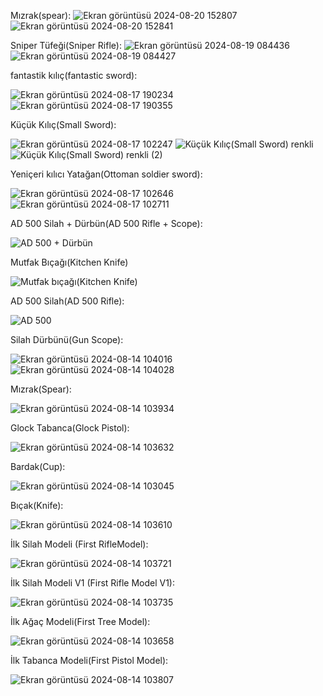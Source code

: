 Mızrak(spear):
![Ekran görüntüsü 2024-08-20 152807](https://github.com/user-attachments/assets/d3bf044c-f07e-4096-a2f7-07b62dfbf898)
![Ekran görüntüsü 2024-08-20 152841](https://github.com/user-attachments/assets/5afe6d10-fad8-4753-82cb-465a8476e390)


Sniper Tüfeği(Sniper Rifle):
![Ekran görüntüsü 2024-08-19 084436](https://github.com/user-attachments/assets/ab90e304-7934-407a-99fa-e593a42e5145)
![Ekran görüntüsü 2024-08-19 084427](https://github.com/user-attachments/assets/3579d82a-f555-4b36-9f8e-efcb9137fac7)


fantastik kılıç(fantastic sword):

![Ekran görüntüsü 2024-08-17 190234](https://github.com/user-attachments/assets/07f07c0b-9652-4d66-b441-7d31fa3c742c)
![Ekran görüntüsü 2024-08-17 190355](https://github.com/user-attachments/assets/2a16baf3-e60f-4cb5-9743-0c39841d3ad0)

Küçük Kılıç(Small Sword):

![Ekran görüntüsü 2024-08-17 102247](https://github.com/user-attachments/assets/f632bd16-1628-48e1-a480-e9ead0515da9)
![Küçük Kılıç(Small Sword) renkli](https://github.com/user-attachments/assets/32b78734-cd74-434d-be91-26f8767086a6)
![Küçük Kılıç(Small Sword) renkli (2)](https://github.com/user-attachments/assets/5c9bdd50-d0ed-465e-841d-c3bfd7303d52)

Yeniçeri kılıcı Yatağan(Ottoman soldier sword):

![Ekran görüntüsü 2024-08-17 102646](https://github.com/user-attachments/assets/b02699b6-ed03-427e-87b0-b12538ddad44)
![Ekran görüntüsü 2024-08-17 102711](https://github.com/user-attachments/assets/d5d17b2c-b602-4196-8798-9344009cbc25)


AD 500 Silah + Dürbün(AD 500 Rifle + Scope):

![AD 500 + Dürbün](https://github.com/user-attachments/assets/8ba2dd1c-57de-424c-af57-42bce69a5e0f)


Mutfak Bıçağı(Kitchen Knife)

![Mutfak bıçağı(Kitchen Knife)](https://github.com/user-attachments/assets/c219b7e1-37c5-42de-96d9-56c0b0c2c278)

AD 500 Silah(AD 500 Rifle):

![AD 500](https://github.com/user-attachments/assets/24b73ef4-75a5-4efa-9bec-1c386b822e65)

Silah Dürbünü(Gun Scope):

![Ekran görüntüsü 2024-08-14 104016](https://github.com/user-attachments/assets/c19986bd-738b-4b6e-8c42-b26e8d8f483f)
![Ekran görüntüsü 2024-08-14 104028](https://github.com/user-attachments/assets/be038553-104b-463d-aaca-e2297ce936ad)

Mızrak(Spear):

![Ekran görüntüsü 2024-08-14 103934](https://github.com/user-attachments/assets/b4e7577e-c8f5-4952-9ccd-f993d2e5f1b3)

Glock Tabanca(Glock Pistol):

![Ekran görüntüsü 2024-08-14 103632](https://github.com/user-attachments/assets/762bd6c5-3107-42d2-bc54-0b1e2265fc82)

Bardak(Cup):

![Ekran görüntüsü 2024-08-14 103045](https://github.com/user-attachments/assets/5d6d088e-b8d8-4abb-a878-a2a1cd0559cc)

Bıçak(Knife):

![Ekran görüntüsü 2024-08-14 103610](https://github.com/user-attachments/assets/dc6cab22-91b8-4219-94f9-fe5395a9a160)

İlk Silah Modeli (First RifleModel):

![Ekran görüntüsü 2024-08-14 103721](https://github.com/user-attachments/assets/d850db16-9244-44f3-a5f1-2b3ad9df1bfa)

İlk Silah Modeli V1 (First Rifle Model V1):

![Ekran görüntüsü 2024-08-14 103735](https://github.com/user-attachments/assets/023ebda7-c651-45ab-b5b1-32b71b09fde1)

İlk Ağaç Modeli(First Tree Model):

![Ekran görüntüsü 2024-08-14 103658](https://github.com/user-attachments/assets/4c9fdc4d-c4d3-48d7-be7c-7f7c74b014d2)

İlk Tabanca Modeli(First Pistol Model):

![Ekran görüntüsü 2024-08-14 103807](https://github.com/user-attachments/assets/beb1678b-ffad-44ae-8cf7-91e1f68a7221)






